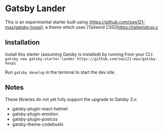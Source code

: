 # Gatsby Lander

This is an experimental starter built using (https://github.com/sws121-max/gatsby-hospi), a theme which uses [Tailwind CSS](https://tailwindcss.c

## Installation

Install this starter (assuming Gatsby is installed) by running from your CLI:
<br/>
`gatsby new gatsby-starter-lander https://github.com/sws121-max/gatsby-hospi`

Run `gatsby develop` in the terminal to start the dev site.

## Notes

These libraries do not yet fully support the upgrade to Gatsby 3.x:
* gatsby-plugin-react-helmet
* gatsby-plugin-emotion
* gatsby-plugin-postcss
* gatsby-theme-codebushi
